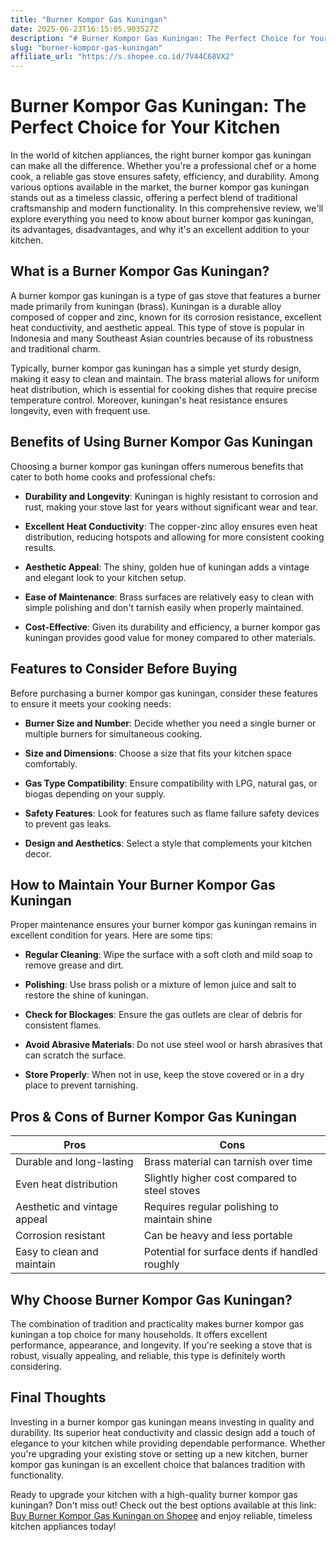 ```yaml
---
title: "Burner Kompor Gas Kuningan"
date: 2025-06-23T16:15:05.903527Z
description: "# Burner Kompor Gas Kuningan: The Perfect Choice for Your Kitchen  ..."
slug: "burner-kompor-gas-kuningan"
affiliate_url: "https://s.shopee.co.id/7V44C68VX2"
---
```

# Burner Kompor Gas Kuningan: The Perfect Choice for Your Kitchen  

In the world of kitchen appliances, the right burner kompor gas kuningan can make all the difference. Whether you're a professional chef or a home cook, a reliable gas stove ensures safety, efficiency, and durability. Among various options available in the market, the burner kompor gas kuningan stands out as a timeless classic, offering a perfect blend of traditional craftsmanship and modern functionality. In this comprehensive review, we'll explore everything you need to know about burner kompor gas kuningan, its advantages, disadvantages, and why it's an excellent addition to your kitchen.

## What is a Burner Kompor Gas Kuningan?  

A burner kompor gas kuningan is a type of gas stove that features a burner made primarily from kuningan (brass). Kuningan is a durable alloy composed of copper and zinc, known for its corrosion resistance, excellent heat conductivity, and aesthetic appeal. This type of stove is popular in Indonesia and many Southeast Asian countries because of its robustness and traditional charm.

Typically, burner kompor gas kuningan has a simple yet sturdy design, making it easy to clean and maintain. The brass material allows for uniform heat distribution, which is essential for cooking dishes that require precise temperature control. Moreover, kuningan's heat resistance ensures longevity, even with frequent use.

## Benefits of Using Burner Kompor Gas Kuningan  

Choosing a burner kompor gas kuningan offers numerous benefits that cater to both home cooks and professional chefs:

- **Durability and Longevity**: Kuningan is highly resistant to corrosion and rust, making your stove last for years without significant wear and tear.  

- **Excellent Heat Conductivity**: The copper-zinc alloy ensures even heat distribution, reducing hotspots and allowing for more consistent cooking results.  

- **Aesthetic Appeal**: The shiny, golden hue of kuningan adds a vintage and elegant look to your kitchen setup.  

- **Ease of Maintenance**: Brass surfaces are relatively easy to clean with simple polishing and don't tarnish easily when properly maintained.  

- **Cost-Effective**: Given its durability and efficiency, a burner kompor gas kuningan provides good value for money compared to other materials.  

## Features to Consider Before Buying  

Before purchasing a burner kompor gas kuningan, consider these features to ensure it meets your cooking needs:

- **Burner Size and Number**: Decide whether you need a single burner or multiple burners for simultaneous cooking.  

- **Size and Dimensions**: Choose a size that fits your kitchen space comfortably.  

- **Gas Type Compatibility**: Ensure compatibility with LPG, natural gas, or biogas depending on your supply.  

- **Safety Features**: Look for features such as flame failure safety devices to prevent gas leaks.  

- **Design and Aesthetics**: Select a style that complements your kitchen decor.  

## How to Maintain Your Burner Kompor Gas Kuningan  

Proper maintenance ensures your burner kompor gas kuningan remains in excellent condition for years. Here are some tips:  

- **Regular Cleaning**: Wipe the surface with a soft cloth and mild soap to remove grease and dirt.  

- **Polishing**: Use brass polish or a mixture of lemon juice and salt to restore the shine of kuningan.  

- **Check for Blockages**: Ensure the gas outlets are clear of debris for consistent flames.  

- **Avoid Abrasive Materials**: Do not use steel wool or harsh abrasives that can scratch the surface.  

- **Store Properly**: When not in use, keep the stove covered or in a dry place to prevent tarnishing.  

## Pros & Cons of Burner Kompor Gas Kuningan  

| **Pros**                                            | **Cons**                                              |
|------------------------------------------------------|-------------------------------------------------------|
| Durable and long-lasting                            | Brass material can tarnish over time               |
| Even heat distribution                              | Slightly higher cost compared to steel stoves      |
| Aesthetic and vintage appeal                         | Requires regular polishing to maintain shine      |
| Corrosion resistant                                 | Can be heavy and less portable                     |
| Easy to clean and maintain                          | Potential for surface dents if handled roughly   |

## Why Choose Burner Kompor Gas Kuningan?  

The combination of tradition and practicality makes burner kompor gas kuningan a top choice for many households. It offers excellent performance, appearance, and longevity. If you're seeking a stove that is robust, visually appealing, and reliable, this type is definitely worth considering.

## Final Thoughts  

Investing in a burner kompor gas kuningan means investing in quality and durability. Its superior heat conductivity and classic design add a touch of elegance to your kitchen while providing dependable performance. Whether you're upgrading your existing stove or setting up a new kitchen, burner kompor gas kuningan is an excellent choice that balances tradition with functionality.

Ready to upgrade your kitchen with a high-quality burner kompor gas kuningan? Don't miss out! Check out the best options available at this link: [Buy Burner Kompor Gas Kuningan on Shopee](https://s.shopee.co.id/7V44C68VX2) and enjoy reliable, timeless kitchen appliances today!